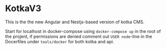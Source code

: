 

# KotkaV3

This is the the new Angular and Nestjs-based version of kotka CMS.

Start for localhost in docker-compose using `docker-compose up` in the root of the projent, if permissions are denied comment out `USER node`-line in the Docerfiles under `tools/docker` for both kotka and api.